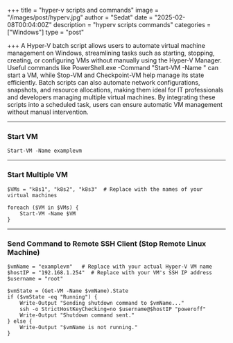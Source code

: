 +++
title = "hyper-v scripts and commands"
image = "/images/post/hyperv.jpg"
author = "Sedat"
date = "2025-02-08T00:04:00Z"
description = "hyperv scripts commands"
categories = ["Windows"]
type = "post"

+++
A Hyper-V batch script allows users to automate virtual machine management on Windows, streamlining tasks such as starting, stopping, creating, or configuring VMs without manually using the Hyper-V Manager. Useful commands like PowerShell.exe -Command "Start-VM -Name <VMName>" can start a VM, while Stop-VM and Checkpoint-VM help manage its state efficiently. Batch scripts can also automate network configurations, snapshots, and resource allocations, making them ideal for IT professionals and developers managing multiple virtual machines. By integrating these scripts into a scheduled task, users can ensure automatic VM management without manual intervention.

***

### Start VM

```
Start-VM -Name examplevm
```
***

### Start Multiple VM

```
$VMs = "k8s1", "k8s2", "k8s3"  # Replace with the names of your virtual machines

foreach ($VM in $VMs) {
    Start-VM -Name $VM
}
```

***

### Send Command to Remote SSH Client (Stop Remote Linux Machine)

```
$vmName = "examplevm"   # Replace with your actual Hyper-V VM name
$hostIP = "192.168.1.254"  # Replace with your VM's SSH IP address
$username = "root"

$vmState = (Get-VM -Name $vmName).State
if ($vmState -eq "Running") {
    Write-Output "Sending shutdown command to $vmName..."
    ssh -o StrictHostKeyChecking=no $username@$hostIP "poweroff"
    Write-Output "Shutdown command sent."
} else {
    Write-Output "$vmName is not running."
}
```
